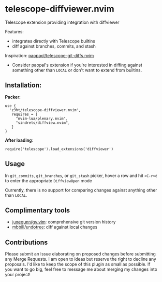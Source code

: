 # telescope-diffviewer.nvim

Telescope extension providing integration with diffviewer

Features:  
- integrates directly with Telescope builtins
- diff against branches, commits, and stash

Inspiration: [paopaol/telescope-git-diffs.nvim](https://github.com/paopaol/telescope-git-diffs.nvim)  
- Consider paopal's extension if you're interested in diffing against something other than `LOCAL` or don't want to extend from builtins.

## Installation:

**Packer**:  
```
use {
  'z3ht/telescope-diffviewer.nvim',
   requires = {
     "nvim-lua/plenary.nvim",
     "sindrets/diffview.nvim",
   }
}
```

**After loading**:  
```
require('telescope').load_extensions('diffviewer')
```

## Usage

In `git_commits`, `git_branches`, or `git_stash` picker, hover a row and hit `<C-r>d` to enter the appropriate `DiffviewOpen` mode

Currently, there is no support for comparing changes against anything other than `LOCAL`.

## Complimentary tools  
- [junegunn/gv.vim](https://github.com/junegunn/gv.vim): comprehensive git version history 
- [mbbill/undotree](https://github.com/mbbill/undotree): diff against local changes

## Contributions

Please submit an Issue elaborating on proposed changes before submitting any Merge Requests. I am open to ideas but reserve the right to decline any proposals. I'd like to keep the scope of this plugin as small as possible. If you want to go big, feel free to message me about merging my changes into your project!
